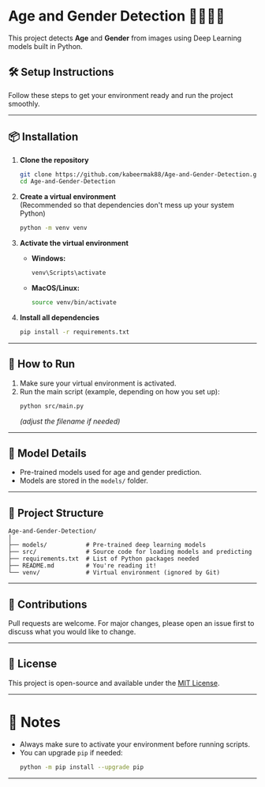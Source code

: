 # Age and Gender Detection 👶🧓🧑👩

This project detects **Age** and **Gender** from images using Deep Learning models built in Python.

## 🛠️ Setup Instructions

Follow these steps to get your environment ready and run the project smoothly.

---

## 📦 Installation

1. **Clone the repository**
   ```bash
   git clone https://github.com/kabeermak88/Age-and-Gender-Detection.git
   cd Age-and-Gender-Detection
   ```

2. **Create a virtual environment**  
   (Recommended so that dependencies don't mess up your system Python)
   ```bash
   python -m venv venv
   ```

3. **Activate the virtual environment**

   - **Windows:**
     ```bash
     venv\Scripts\activate
     ```
   - **MacOS/Linux:**
     ```bash
     source venv/bin/activate
     ```

4. **Install all dependencies**
   ```bash
   pip install -r requirements.txt
   ```

---

## 🚀 How to Run

1. Make sure your virtual environment is activated.
2. Run the main script (example, depending on how you set up):
   ```bash
   python src/main.py
   ```
   *(adjust the filename if needed)*

---

## 🧠 Model Details

- Pre-trained models used for age and gender prediction.
- Models are stored in the `models/` folder.

---

## 📂 Project Structure

```plaintext
Age-and-Gender-Detection/
│
├── models/           # Pre-trained deep learning models
├── src/              # Source code for loading models and predicting
├── requirements.txt  # List of Python packages needed
├── README.md         # You're reading it!
└── venv/             # Virtual environment (ignored by Git)
```

---

## 🙌 Contributions

Pull requests are welcome. For major changes, please open an issue first to discuss what you would like to change.

---

## 📜 License

This project is open-source and available under the [MIT License](LICENSE).

---

# 🎯 Notes
- Always make sure to activate your environment before running scripts.
- You can upgrade `pip` if needed:
  ```bash
  python -m pip install --upgrade pip
  ```

---

